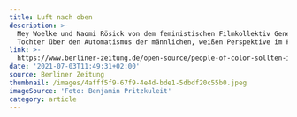 ```yaml
---
title: Luft nach oben
description: >-
  Mey Woelke und Naomi Rösick von dem feministischen Filmkollektiv Generation
  Tochter über den Automatismus der männlichen, weißen Perspektive im Film.
link: >-
  https://www.berliner-zeitung.de/open-source/people-of-color-sollten-im-film-nicht-nur-als-putzkraefte-auftreten-generation-tochter-feministischer-film-li.167464?pid=true
date: '2021-07-03T11:49:31+02:00'
source: Berliner Zeitung
thumbnail: /images/4afff5f9-67f9-4e4d-bde1-5dbdf20c55b0.jpeg
imageSource: 'Foto: Benjamin Pritzkuleit'
category: article
---
```


